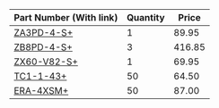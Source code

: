 |Part Number (With link)|Quantity|Price|
|-----------------------|--------|-----------------------|
|[ZA3PD-4-S+](http://www.minicircuits.com/pdfs/ZA3PD-4+.pdf)|1|89.95|
|[ZB8PD-4-S+](http://www.minicircuits.com/pdfs/ZB8PD-4.pdf)|3|416.85|
|[ZX60-V82-S+](https://www.minicircuits.com/pdfs/ZX60-V82+.pdf)|1|69.95|
|[TC1-1-43+](https://www.minicircuits.com/pdfs/TC1-1-43+.pdf)|50|64.50|
|[ERA-4XSM+](https://www.minicircuits.com/pdfs/ERA-4XSM+.pdf)|50|87.00|
